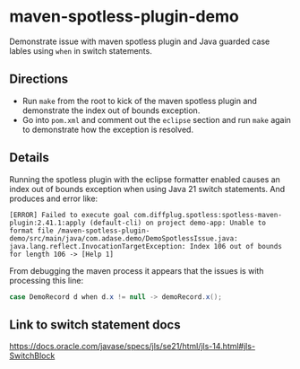 # maven-spotless-plugin-demo
Demonstrate issue with maven spotless plugin and Java guarded case lables using `when` in switch statements.


## Directions

- Run `make` from the root to kick of the maven spotless plugin and demonstrate the index out of bounds exception.
- Go into `pom.xml` and comment out the `eclipse` section and run `make` again to demonstrate how the exception is resolved.

## Details

Running the spotless plugin with the eclipse formatter enabled causes an index out of bounds exception when using Java 21 switch statements.
And produces and error like:

```shell
[ERROR] Failed to execute goal com.diffplug.spotless:spotless-maven-plugin:2.41.1:apply (default-cli) on project demo-app: Unable to format file /maven-spotless-plugin-demo/src/main/java/com.adase.demo/DemoSpotlessIssue.java: java.lang.reflect.InvocationTargetException: Index 106 out of bounds for length 106 -> [Help 1]
```
From debugging the maven process it appears that the issues is with processing this line:

```java
case DemoRecord d when d.x != null -> demoRecord.x();
```

## Link to switch statement docs
https://docs.oracle.com/javase/specs/jls/se21/html/jls-14.html#jls-SwitchBlock
